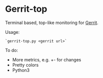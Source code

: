 # Gerrit-top

Terminal based, top-like monitoring for [Gerrit](https://code.google.com/p/gerrit/).

Usage:

    `gerrit-top.py <gerrit url>`

To do:

- More metrics, e.g. +- for changes
- Pretty colors
- Python3
